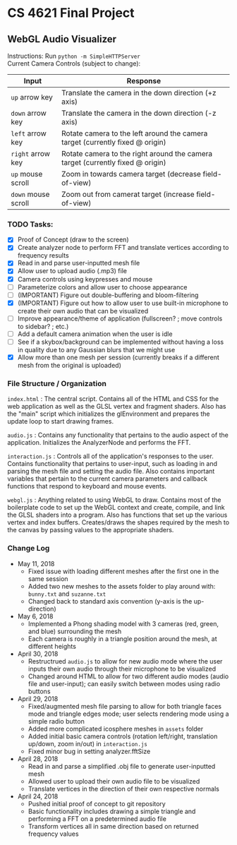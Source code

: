 # CS 4621 Final Project
## WebGL Audio Visualizer

Instructions: Run `python -m SimpleHTTPServer`  
Current Camera Controls (subject to change):

| Input | Response |
| ----- | -------- |
| `up` arrow key | Translate the camera in the down direction (+z axis) |
| `down` arrow key | Translate the camera in the down direction (-z axis) |
| `left` arrow key | Rotate camera to the left around the camera target (currently fixed @ origin) |
| `right` arrow key | Rotate camera to the right around the camera target (currently fixed @ origin) |
| `up` mouse scroll | Zoom in towards camera target (decrease field-of-view) |
| `down` mouse scroll | Zoom out from camerat target (increase field-of-view) |

### TODO Tasks:
- [X] Proof of Concept (draw to the screen)
- [X] Create analyzer node to perform FFT and translate vertices according to frequency results
- [X] Read in and parse user-inputted mesh file
- [X] Allow user to upload audio (.mp3) file
- [X] Camera controls using keypresses and mouse
- [ ] Parameterize colors and allow user to choose appearance
- [ ] (IMPORTANT) Figure out double-buffering and bloom-filtering
- [X] (IMPORTANT) Figure out how to allow user to use built-in microphone to create their own audio that can be visualized
- [ ] Improve appearance/theme of application (fullscreen? ; move controls to sidebar? ; etc.)
- [ ] Add a default camera animation when the user is idle
- [ ] See if a skybox/background can be implemented without having a loss in quality due to any Gaussian blurs that we might use
- [X] Allow more than one mesh per session (currently breaks if a different mesh from the original is uploaded)

### File Structure / Organization
`index.html` : The central script. Contains all of the HTML and CSS for the web application as well as the GLSL vertex and fragment shaders. Also has the "main" script which initializes the glEnvironment and prepares the update loop to start drawing frames.

`audio.js` : Contains any functionality that pertains to the audio aspect of the application. Initializes the AnalyzerNode and performs the FFT.

`interaction.js` : Controls all of the application's responses to the user. Contains functionality that pertains to user-input, such as loading in and parsing the mesh file and setting the audio file. Also contains important variables that pertain to the current camera parameters and callback functions that respond to keyboard and mouse events.

`webgl.js` : Anything related to using WebGL to draw. Contains most of the boilerplate code to set up the WebGL context and create, compile, and link the GLSL shaders into a program. Also has functions that set up the various vertex and index buffers. Creates/draws the shapes required by the mesh to the canvas by passing values to the appropriate shaders.

### Change Log
* May 11, 2018
    * Fixed issue with loading different meshes after the first one in the same session
    * Added two new meshes to the assets folder to play around with: `bunny.txt` and `suzanne.txt`
    * Changed back to standard axis convention (y-axis is the up-direction)
* May 6, 2018
    * Implemented a Phong shading model with 3 cameras (red, green, and blue) surrounding the mesh
    * Each camera is roughly in a triangle position around the mesh, at different heights
* April 30, 2018
    * Restructrued `audio.js` to allow for new audio mode where the user inputs their own audio through their microphone to be visualized
    * Changed around HTML to allow for two different audio modes (audio file and user-input); can easily switch between modes using radio buttons
* April 29, 2018
    * Fixed/augmented mesh file parsing to allow for both triangle faces mode and triangle edges mode; user selects rendering mode using a simple radio button
    * Added more complicated icosphere meshes in `assets` folder
    * Added initial basic camera controls (rotation left/right, translation up/down, zoom in/out) in `interaction.js`
    * Fixed minor bug in setting analyzer.fftSize
* April 28, 2018
    * Read in and parse a simplified .obj file to generate user-inputted mesh
    * Allowed user to upload their own audio file to be visualized
    * Translate vertices in the direction of their own respective normals
* April 24, 2018
    * Pushed initial proof of concept to git repository
    * Basic functionality includes drawing a simple triangle and performing a FFT on a predetermined audio file
    * Transform vertices all in same direction based on returned frequency values
